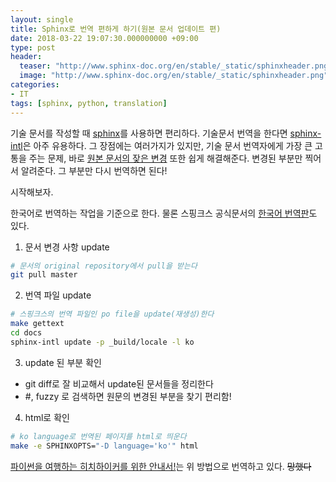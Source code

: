 ```yaml
---
layout: single
title: Sphinx로 번역 편하게 하기(원본 문서 업데이트 편)
date: 2018-03-22 19:07:30.000000000 +09:00
type: post
header:
  teaser: "http://www.sphinx-doc.org/en/stable/_static/sphinxheader.png"
  image: "http://www.sphinx-doc.org/en/stable/_static/sphinxheader.png"
categories:
- IT
tags: [sphinx, python, translation]
---
```



기술 문서를 작성할 때 [sphinx]를 사용하면 편리하다. 기술문서 번역을 한다면 [sphinx-intl]은 아주 유용하다. 
그 장점에는 여러가지가 있지만, 기술 문서 번역자에게 가장 큰 고통을 주는 문제, 바로 <U>원본 문서의 잦은 변경</U> 또한 쉽게 해결해준다. 
변경된 부분만 찍어서 알려준다. 그 부분만 다시 번역하면 된다! 

시작해보자. 

한국어로 번역하는 작업을 기준으로 한다. 물론 스핑크스 공식문서의 [한국어 번역판](http://docs-korean-sphinx.readthedocs.io/ko/docs-korean/index.html)도 있다.

1. 문서 변경 사항 update
```bash
# 문서의 original repository에서 pull을 받는다
git pull master 
```

2. 번역 파일 update
```bash
# 스핑크스의 번역 파일인 po file을 update(재생성)한다
make gettext
cd docs
sphinx-intl update -p _build/locale -l ko
```

3. update 된 부분 확인
- git diff로 잘 비교해서 update된 문서들을 정리한다
- #, fuzzy 로 검색하면 원문의 변경된 부분을 찾기 편리함!

4. html로 확인
```bash
# ko language로 번역된 페이지를 html로 띄운다
make -e SPHINXOPTS="-D language='ko'" html 
```

[파이썬을 여행하는 히치하이커를 위한 안내서!](http://python-guide-kr.readthedocs.io/ko/latest/)는 위 방법으로 번역하고 있다. ~~망했다~~

[sphinx]: http://www.sphinx-doc.org/en/stable/index.html
[sphinx-intl]: http://www.sphinx-doc.org/en/stable/intl.html
